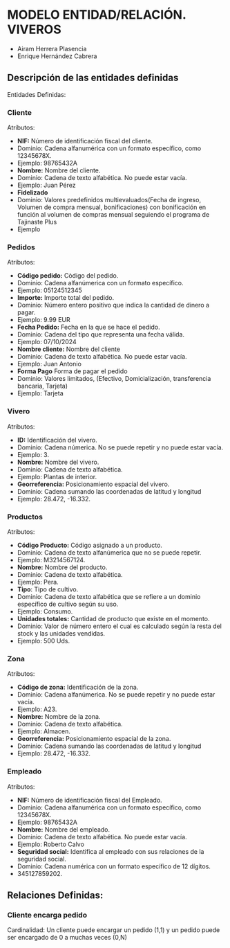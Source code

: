 # MODELO ENTIDAD/RELACIÓN. VIVEROS
- Airam Herrera Plasencia
- Enrique Hernández Cabrera
## Descripción de las entidades definidas
Entidades Definidas:
### Cliente
Atributos:
- **NIF:** Número de identificación fiscal del cliente.
- Dominio: Cadena alfanumérica con un formato específico, como 12345678X.
- Ejemplo: 98765432A
- **Nombre:** Nombre del cliente.
- Dominio: Cadena de texto alfabética. No puede estar vacía.
- Ejemplo: Juan Pérez
- **Fidelizado**
- Dominio: Valores predefinidos multievaluados(Fecha de ingreso, Volumen de compra mensual, bonificaciones) con bonificación en función al volumen de compras mensual seguiendo el programa de Tajinaste Plus
- Ejemplo 
### Pedidos
Atributos:
- **Código pedido:** Còdigo del pedido.
- Dominio: Cadena alfanúmerica con un formato específico.
- Ejemplo: 05124512345
- **Importe:** Importe total del pedido.
- Dominio: Número entero positivo que indica la cantidad de dinero a pagar.
- Ejemplo: 9.99 EUR
- **Fecha Pedido:** Fecha en la que se hace el pedido.
- Dominio: Cadena del tipo que representa una fecha válida.
- Ejemplo: 07/10/2024
- **Nombre cliente:** Nombre del cliente
- Dominio: Cadena de texto alfabética. No puede estar vacía.
- Ejemplo: Juan Antonio
- **Forma Pago** Forma de pagar el pedido
- Dominio: Valores limitados, (Efectivo, Domicialización, transferencia bancaria, Tarjeta)
- Ejemplo: Tarjeta
### Vivero
Atributos:
- **ID:** Identificación del vivero.
- Dominio: Cadena númerica. No se puede repetir y no puede estar vacía.
- Ejemplo: 3.
- **Nombre:** Nombre del vivero.
- Dominio: Cadena de texto alfabética.
- Ejemplo: Plantas de interior.
- **Georreferencia:** Posicionamiento espacial del vivero.
- Dominio: Cadena sumando las coordenadas de latitud y longitud
- Ejemplo: 28.472, -16.332.  
### Productos
Atributos:
- **Código Producto:** Código asignado a un producto.
- Dominio: Cadena de texto alfanúmerica que no se puede repetir.
- Ejemplo: M3214567124.
- **Nombre:** Nombre del producto.
- Dominio: Cadena de texto alfabética.
- Ejemplo: Pera.
- **Tipo**: Tipo de cultivo.
- Dominio: Cadena de texto alfabética que se refiere a un dominio específico de cultivo según su uso.
- Ejemplo: Consumo.
- **Unidades totales:** Cantidad de producto que existe en el momento.
- Dominio: Valor de número entero el cual es calculado según la resta del stock y las unidades vendidas.
- Ejemplo: 500 Uds. 
### Zona
Atributos:
- **Código de zona:** Identificación de la zona.
- Dominio: Cadena alfanúmerica. No se puede repetir y no puede estar vacía.
- Ejemplo: A23.
- **Nombre:** Nombre de la zona.
- Dominio: Cadena de texto alfabética.
- Ejemplo: Almacen.
- **Georreferencia:** Posicionamiento espacial de la zona.
- Dominio: Cadena sumando las coordenadas de latitud y longitud
- Ejemplo: 28.472, -16.332.
### Empleado
Atributos:
- **NIF:** Número de identificación fiscal del Empleado.
- Dominio: Cadena alfanumérica con un formato específico, como 12345678X.
- Ejemplo: 98765432A
- **Nombre:** Nombre del empleado.
- Dominio: Cadena de texto alfabética. No puede estar vacía.
- Ejemplo: Roberto Calvo
- **Seguridad social:** Identifica al empleado con sus relaciones de la seguridad social.
- Dominio: Cadena numérica con un formato específico de 12 dígitos.
- 345127859202.
## Relaciones Definidas:
### Cliente encarga pedido
Cardinalidad: Un cliente puede encargar un pedido (1,1) y un pedido puede ser encargado de 0 a muchas veces (0,N)

  
